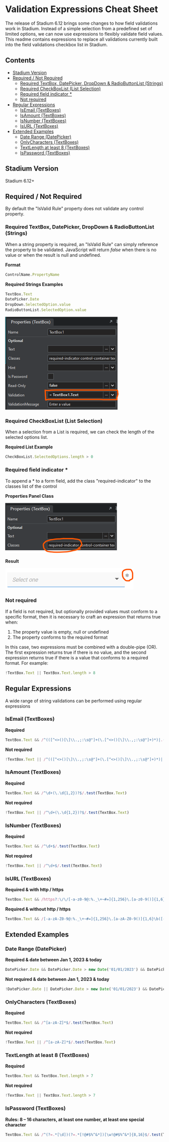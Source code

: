 # Validation Expressions Cheat Sheet <!-- omit in toc -->

The release of Stadium 6.12 brings some changes to how field validations work in Stadium. Instead of a simple selection from a predefined set of limited options, we can now use expressions to flexibly validate field values. This readme contains expressions to replace all validations currently built into the field validations checkbox list in Stadium. 

## Contents <!-- omit in toc -->
- [Stadium Version](#stadium-version)
- [Required / Not Required](#required--not-required)
  - [Required TextBox, DatePicker, DropDown \& RadioButtonList (Strings)](#required-textbox-datepicker-dropdown--radiobuttonlist-strings)
  - [Required CheckBoxList (List Selection)](#required-checkboxlist-list-selection)
  - [Required field indicator \*](#required-field-indicator-)
  - [Not required](#not-required)
- [Regular Expressions](#regular-expressions)
  - [IsEmail  (TextBoxes)](#isemail--textboxes)
  - [IsAmount  (TextBoxes)](#isamount--textboxes)
  - [IsNumber  (TextBoxes)](#isnumber--textboxes)
  - [IsURL (TextBoxes)](#isurl-textboxes)
- [Extended Examples](#extended-examples)
  - [Date Range (DatePicker)](#date-range-datepicker)
  - [OnlyCharacters (TextBoxes)](#onlycharacters-textboxes)
  - [TextLength at least 8 (TextBoxes)](#textlength-at-least-8-textboxes)
  - [IsPassword (TextBoxes)](#ispassword-textboxes)

## Stadium Version
Stadium 6.12+

## Required / Not Required
By default the "IsValid Rule" property does not validate any control property. 

### Required TextBox, DatePicker, DropDown & RadioButtonList (Strings)
When a string property is required, an "IsValid Rule" can simply reference the property to be validated. JavaScript will return *false* when there is no value or when the result is null and undefined. 

**Format**
```javascript
ControlName.PropertyName
```

**Required Strings Examples**
```javascript
TextBox.Text
DatePicker.Date
DropDown.SelectedOption.value
RadioButtonList.SelectedOption.value
```

![](images/required-validation-textbox.png)

### Required CheckBoxList (List Selection)
When a selection from a List is required, we can check the length of the selected options list.

**Required List Example**
```javascript
CheckBoxList.SelectedOptions.length > 0
```

### Required field indicator *
To append a * to a form field, add the class "required-indicator" to the classes list of the control

**Properties Panel Class**

![](images/required-indicator-properties-panel.png)

**Result**

![](images/required-inicator-view.png)

### Not required
If a field is not required, but optionally provided values must conform to a specific format, then it is necessary to craft an expression that returns true when:
1. The property value is empty, null or undefined
2. The property conforms to the required format

In this case, two expressions must be combined with a double-pipe (OR). The first expression returns true if there is no value, and the second expression returns true if there is a value that conforms to a required format. For example:
```javascript
!TextBox.Text || TextBox.Text.length > 8
```

## Regular Expressions
A wide range of string validations can be performed using regular expressions

### IsEmail  (TextBoxes)
**Required**
```javascript
TextBox.Text && /^(([^<>()[\]\\.,;:\s@"]+(\.[^<>()[\]\\.,;:\s@"]+)*)|.(".+"))@((\[[0-9]{1,3}\.[0-9]{1,3}\.[0-9]{1,3}\.[0-9]{1,3}\])|(([a-zA-Z\-0-9]+\.)+[a-zA-Z]{2,}))$/.test(TextBox.Text)
```

**Not required**
```javascript
!TextBox.Text || /^(([^<>()[\]\\.,;:\s@"]+(\.[^<>()[\]\\.,;:\s@"]+)*)|.(".+"))@((\[[0-9]{1,3}\.[0-9]{1,3}\.[0-9]{1,3}\.[0-9]{1,3}\])|(([a-zA-Z\-0-9]+\.)+[a-zA-Z]{2,}))$/.test(TextBox.Text)
```

### IsAmount  (TextBoxes)
**Required**
```javascript
TextBox.Text && /^\d+(\.\d{1,2})?$/.test(TextBox.Text)
```

**Not required**
```javascript
!TextBox.Text || /^\d+(\.\d{1,2})?$/.test(TextBox.Text)
```
### IsNumber  (TextBoxes)
**Required**
```javascript
TextBox.Text && /^\d+$/.test(TextBox.Text)
```

**Not required**
```javascript
!TextBox.Text || /^\d+$/.test(TextBox.Text)
```

### IsURL (TextBoxes)
**Required & with http / https**
```javascript
TextBox.Text && /https?:\/\/[-a-z0-9@:%._\+~#=]{1,256}\.[a-z0-9()]{1,6}\b([-a-z0-9()@:%_\+.~#?&//=]*)/i.test(TextBox.Text)
```

**Required & without http / https**
```javascript
TextBox.Text && /[-a-zA-Z0-9@:%._\+~#=]{1,256}\.[a-zA-Z0-9()]{1,6}\b([-a-zA-Z0-9()@:%_\+.~#?&//=]*)/i.test(TextBox.Text)
```

## Extended Examples

### Date Range (DatePicker)
**Required & date between Jan 1, 2023 & today**
```javascript
DatePicker.Date && DatePicker.Date > new Date('01/01/2023') && DatePicker.Date < new Date()
```

**Not required & date between Jan 1, 2023 & today**
```javascript
!DatePicker.Date || DatePicker.Date > new Date('01/01/2023') && DatePicker.Date < new Date()
```

### OnlyCharacters (TextBoxes)
**Required**
```javascript
TextBox.Text && /^[a-zA-Z]*$/.test(TextBox.Text)
```

**Not required**
```javascript
!TextBox.Text || /^[a-zA-Z]*$/.test(TextBox.Text)
```

### TextLength at least 8 (TextBoxes)
**Required**
```javascript
TextBox.Text && TextBox.Text.length > 7
```

**Not required**
```javascript
!TextBox.Text || TextBox.Text.length > 7
```

### IsPassword (TextBoxes)
**Rules: 8 – 16 characters, at least one number, at least one special character**
```javascript
TextBox.Text && /^(?=.*[\d])(?=.*[!@#$%^&*])[\w!@#$%^&*]{8,16}$/.test(TextBox.Text)
```